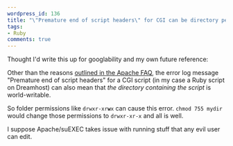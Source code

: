 ```yaml
---
wordpress_id: 136
title: "\"Premature end of script headers\" for CGI can be directory permissions"
tags:
- Ruby
comments: true
---
```

Thought I'd write this up for googlability and my own future reference:

Other than the reasons <a href="http://httpd.apache.org/docs/1.3/misc/FAQ-F.html#premature-script-headers">outlined in the Apache FAQ</a>, the error log message "Premature end of script headers" for a CGI script (in my case a Ruby script on Dreamhost) can also mean that <em>the directory containing the script</em> is world-writable.

So folder permissions like <code>drwxr-xr<strong>w</strong>x</code> can cause this error. <code>chmod 755 mydir</code> would change those permissions to <code>drwxr-xr-x</code> and all is well.

I suppose Apache/suEXEC takes issue with running stuff that any evil user can edit.
